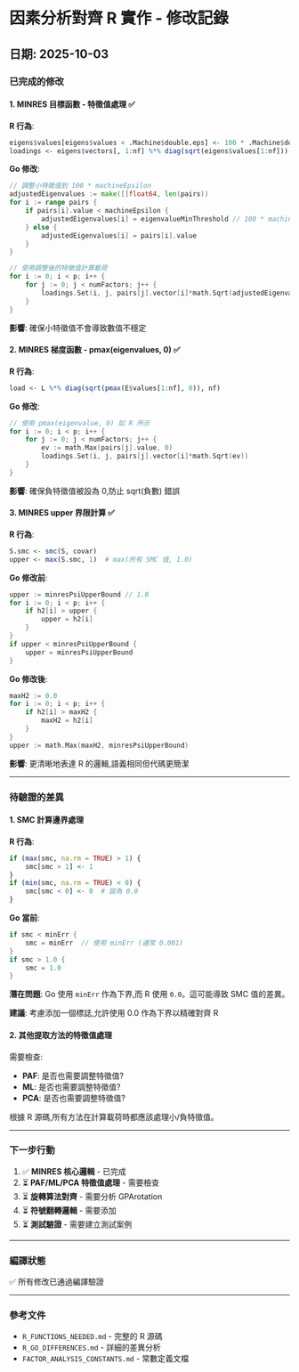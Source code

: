 # 因素分析對齊 R 實作 - 修改記錄

## 日期: 2025-10-03

### 已完成的修改

#### 1. MINRES 目標函數 - 特徵值處理 ✅

**R 行為**:

```r
eigens$values[eigens$values < .Machine$double.eps] <- 100 * .Machine$double.eps
loadings <- eigens$vectors[, 1:nf] %*% diag(sqrt(eigens$values[1:nf]))
```

**Go 修改**:

```go
// 調整小特徵值到 100 * machineEpsilon
adjustedEigenvalues := make([]float64, len(pairs))
for i := range pairs {
    if pairs[i].value < machineEpsilon {
        adjustedEigenvalues[i] = eigenvalueMinThreshold // 100 * machineEpsilon
    } else {
        adjustedEigenvalues[i] = pairs[i].value
    }
}

// 使用調整後的特徵值計算載荷
for i := 0; i < p; i++ {
    for j := 0; j < numFactors; j++ {
        loadings.Set(i, j, pairs[j].vector[i]*math.Sqrt(adjustedEigenvalues[j]))
    }
}
```

**影響**: 確保小特徵值不會導致數值不穩定

#### 2. MINRES 梯度函數 - pmax(eigenvalues, 0) ✅

**R 行為**:

```r
load <- L %*% diag(sqrt(pmax(E$values[1:nf], 0)), nf)
```

**Go 修改**:

```go
// 使用 pmax(eigenvalue, 0) 如 R 所示
for i := 0; i < p; i++ {
    for j := 0; j < numFactors; j++ {
        ev := math.Max(pairs[j].value, 0)
        loadings.Set(i, j, pairs[j].vector[i]*math.Sqrt(ev))
    }
}
```

**影響**: 確保負特徵值被設為 0,防止 sqrt(負數) 錯誤

#### 3. MINRES upper 界限計算 ✅

**R 行為**:

```r
S.smc <- smc(S, covar)
upper <- max(S.smc, 1)  # max(所有 SMC 值, 1.0)
```

**Go 修改前**:

```go
upper := minresPsiUpperBound // 1.0
for i := 0; i < p; i++ {
    if h2[i] > upper {
        upper = h2[i]
    }
}
if upper < minresPsiUpperBound {
    upper = minresPsiUpperBound
}
```

**Go 修改後**:

```go
maxH2 := 0.0
for i := 0; i < p; i++ {
    if h2[i] > maxH2 {
        maxH2 = h2[i]
    }
}
upper := math.Max(maxH2, minresPsiUpperBound)
```

**影響**: 更清晰地表達 R 的邏輯,語義相同但代碼更簡潔

---

### 待驗證的差異

#### 1. SMC 計算邊界處理

**R 行為**:

```r
if (max(smc, na.rm = TRUE) > 1) {
    smc[smc > 1] <- 1
}
if (min(smc, na.rm = TRUE) < 0) {
    smc[smc < 0] <- 0  # 設為 0.0
}
```

**Go 當前**:

```go
if smc < minErr {
    smc = minErr  // 使用 minErr (通常 0.001)
}
if smc > 1.0 {
    smc = 1.0
}
```

**潛在問題**: Go 使用 `minErr` 作為下界,而 R 使用 `0.0`。這可能導致 SMC 值的差異。

**建議**: 考慮添加一個標誌,允許使用 0.0 作為下界以精確對齊 R

#### 2. 其他提取方法的特徵值處理

需要檢查:

- **PAF**: 是否也需要調整特徵值?
- **ML**: 是否也需要調整特徵值?
- **PCA**: 是否也需要調整特徵值?

根據 R 源碼,所有方法在計算載荷時都應該處理小/負特徵值。

---

### 下一步行動

1. ✅ **MINRES 核心邏輯** - 已完成
2. ⏳ **PAF/ML/PCA 特徵值處理** - 需要檢查
3. ⏳ **旋轉算法對齊** - 需要分析 GPArotation
4. ⏳ **符號翻轉邏輯** - 需要添加
5. ⏳ **測試驗證** - 需要建立測試案例

---

### 編譯狀態

✅ 所有修改已通過編譯驗證

---

### 參考文件

- `R_FUNCTIONS_NEEDED.md` - 完整的 R 源碼
- `R_GO_DIFFERENCES.md` - 詳細的差異分析
- `FACTOR_ANALYSIS_CONSTANTS.md` - 常數定義文檔
